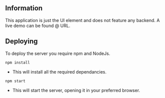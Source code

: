 ## Information

This application is just the UI element and does not feature any backend. A live demo can be found @ URL.

## Deploying

To deploy the server you require npm and NodeJs.

`npm install`
- This will install all the required dependancies.

`npm start`
- This will start the server, opening it in your preferred browser.